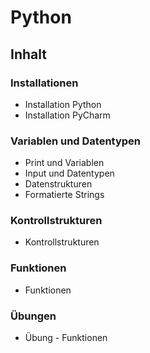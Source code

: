 # Python
## Inhalt
### Installationen
- Installation Python
- Installation PyCharm
### Variablen und Datentypen
- Print und Variablen
- Input und Datentypen
- Datenstrukturen
- Formatierte Strings
### Kontrollstrukturen
- Kontrollstrukturen
### Funktionen
- Funktionen
### Übungen
- Übung - Funktionen